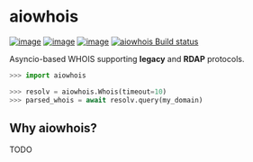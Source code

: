 # aiowhois

[![image](https://img.shields.io/pypi/v/aiowhois.svg)](https://pypi.python.org/pypi/aiowhois)
[![image](https://img.shields.io/pypi/l/aiowhois.svg)](https://pypi.python.org/pypi/aiowhois)
[![image](https://img.shields.io/codecov/c/github/brunoalano/aiowhois/master.svg)](https://codecov.io/gh/brunoalano/aiowhois/branch/master)
[![aiowhois Build status](https://travis-ci.org/brunoalano/aiowhois.svg)](https://travis-ci.org/brunoalano/aiowhois)

Asyncio-based WHOIS supporting **legacy** and **RDAP** protocols.

```python
>>> import aiowhois

>>> resolv = aiowhois.Whois(timeout=10)
>>> parsed_whois = await resolv.query(my_domain)
```

## Why aiowhois?

TODO
